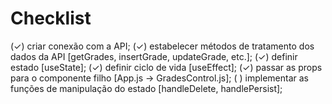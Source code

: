 # Checklist

(✓) criar conexão com a API;
(✓) estabelecer métodos de tratamento dos dados da API [getGrades, insertGrade, updateGrade, etc.];
(✓) definir estado [useState];
(✓) definir ciclo de vida [useEffect];
(✓) passar as props para o componente filho [App.js -> GradesControl.js];
( ) implementar as funções de manipulação do estado [handleDelete, handlePersist];
